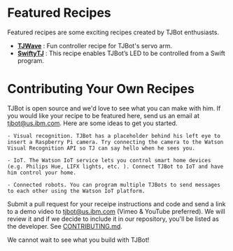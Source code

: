 
# Featured Recipes
Featured recipes are some exciting recipes created by TJBot enthusiasts.


- **[TJWave](https://github.com/victordibia/tjwave)** : Fun controller recipe for TJBot's servo arm.
- **[SwiftyTJ](https://github.com/jweisz/swifty-tj)** : This recipe enables TJBot’s LED to be controlled from a Swift program.



# Contributing Your Own Recipes

TJBot is open source and we'd love to see what you can make with him. If you would like your recipe to be featured here, send us an email at tjbot@us.ibm.com.
Here are some ideas to get you started.

    - Visual recognition. TJBot has a placeholder behind his left eye to insert a Raspberry Pi camera. Try connecting the camera to the Watson Visual Recognition API so TJ can say hello when he sees you.

    - IoT. The Watson IoT service lets you control smart home devices (e.g. Philips Hue, LIFX lights, etc. ). Connect TJBot to IoT and have him control your home.

    - Connected robots. You can program multiple TJBots to send messages to each other using the Watson IoT platform.

Submit a pull request for your receipe instructions and code and send a link to a demo video to tjbot@us.ibm.com (Vimeo & YouTube preferred). We will review it and if we decide to include it in our repository, you'll be listed as the developer. See [CONTRIBUTING.md](../CONTRIBUTING.md).

We cannot wait to see what you build with TJBot!

